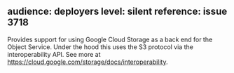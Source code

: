 audience: deployers
level: silent
reference: issue 3718
---
Provides support for using Google Cloud Storage as a back end for the Object Service. Under the hood this uses the S3 protocol via the interoperability API.
See more at https://cloud.google.com/storage/docs/interoperability.
